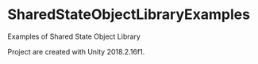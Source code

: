 # SharedStateObjectLibraryExamples
Examples of Shared State Object Library

Project are created with Unity 2018.2.16f1.
